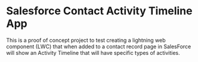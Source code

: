 # Salesforce Contact Activity Timeline App

This is a proof of concept project to test creating a lightning web component (LWC) that when added to a contact record page in SalesForce will show an Activity Timeline that will have specific types of activities.